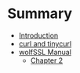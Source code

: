 # Summary

* [Introduction](README.md)
* [curl and tinycurl](curl.md)
* [wolfSSL Manual](wolfSSL_Manual/README.md)
  * [Chapter 2](wolfSSL_Manual/Chapter_2.md)

